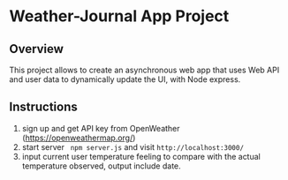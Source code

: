 # Weather-Journal App Project

## Overview
This project allows to create an asynchronous web app that uses Web API and user data to dynamically update the UI, with Node express.

## Instructions
1. sign up and get API key from OpenWeather (https://openweathermap.org/)
2. start server 
``` npm server.js```
and visit 
``` http://localhost:3000/ ```
3. input current user temperature feeling to compare with the actual temperature observed, output include date.

